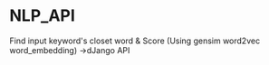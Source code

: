 # NLP_API
Find input keyword's closet word &amp; Score (Using gensim word2vec word_embedding)
->dJango API
